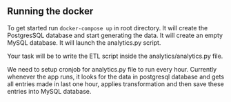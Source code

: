 ## Running the docker

To get started run ``` docker-compose up ``` in root directory.
It will create the PostgresSQL database and start generating the data.
It will create an empty MySQL database.
It will launch the analytics.py script. 

Your task will be to write the ETL script inside the analytics/analytics.py file.

We need to setup cronjob for analytics.py file to run every hour. Currently whenever the app runs, it looks for the data in postgresql database and gets all entries made in last one hour, applies transformation and then save these entries into MySQL database.
